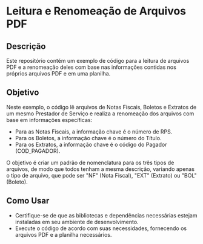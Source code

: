 # Leitura e Renomeação de Arquivos PDF

## Descrição

Este repositório contém um exemplo de código para a leitura de arquivos PDF e a renomeação deles com base nas informações contidas nos próprios arquivos PDF e em uma planilha.

## Objetivo

Neste exemplo, o código lê arquivos de Notas Fiscais, Boletos e Extratos de um mesmo Prestador de Serviço e realiza a renomeação dos arquivos com base em informações específicas:

- Para as Notas Fiscais, a informação chave é o número de RPS.
- Para os Boletos, a informação chave é o número do Título.
- Para os Extratos, a informação chave é o código do Pagador (COD_PAGADOR).

O objetivo é criar um padrão de nomenclatura para os três tipos de arquivos, de modo que todos tenham a mesma descrição, variando apenas o tipo de arquivo, que pode ser "NF" (Nota Fiscal), "EXT" (Extrato) ou "BOL" (Boleto).

## Como Usar

- Certifique-se de que as bibliotecas e dependências necessárias estejam instaladas em seu ambiente de desenvolvimento.
- Execute o código de acordo com suas necessidades, fornecendo os arquivos PDF e a planilha necessários.

